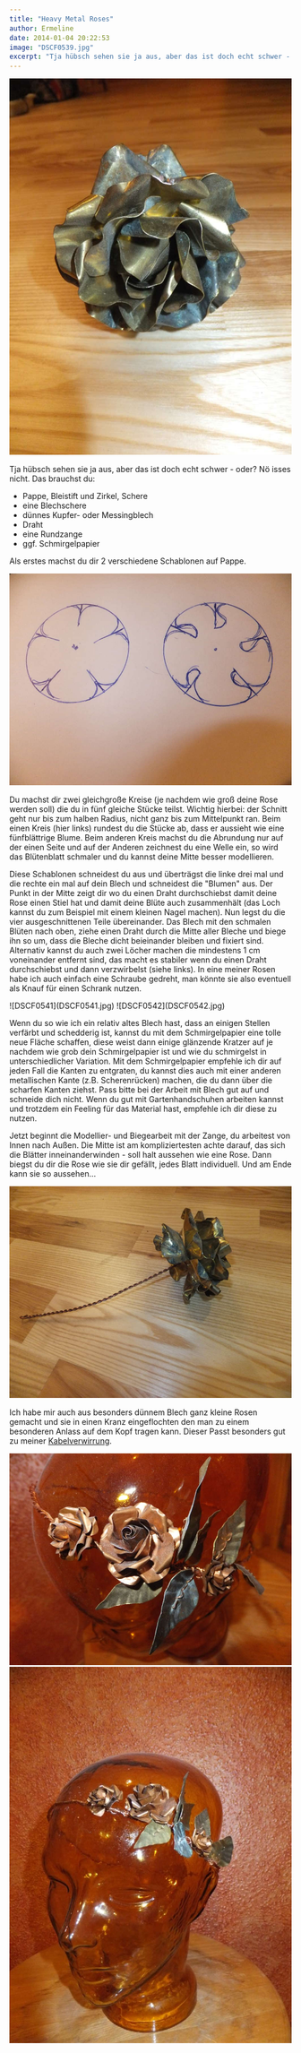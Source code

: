```yaml
---
title: "Heavy Metal Roses"
author: Ermeline
date: 2014-01-04 20:22:53
image: "DSCF0539.jpg"
excerpt: "Tja hübsch sehen sie ja aus, aber das ist doch echt schwer - oder? Nö isses nicht."
---
```


![DSCF0539.jpg](DSCF0539.jpg)

Tja hübsch sehen sie ja aus, aber das ist doch echt schwer - oder? Nö isses nicht. Das brauchst du: 
- Pappe, Bleistift und Zirkel, Schere 
- eine Blechschere 
- dünnes Kupfer- oder Messingblech 
- Draht 
- eine Rundzange 
- ggf. Schmirgelpapier 

Als erstes machst du dir 2 verschiedene Schablonen auf Pappe. 

![DSCF0535](DSCF0535.jpg)

Du machst dir zwei gleichgroße Kreise (je nachdem wie groß deine Rose werden soll) die du in fünf gleiche Stücke teilst. Wichtig hierbei: der Schnitt geht nur bis zum halben Radius, nicht ganz bis zum Mittelpunkt ran. Beim einen Kreis (hier links) rundest du die Stücke ab, dass er aussieht wie eine fünfblättrige Blume. Beim anderen Kreis machst du die Abrundung nur auf der einen Seite und auf der Anderen zeichnest du eine Welle ein, so wird das Blütenblatt schmaler und du kannst deine Mitte besser modellieren.

Diese Schablonen schneidest du aus und überträgst die linke drei mal und die rechte ein mal auf dein Blech und schneidest die "Blumen" aus. Der Punkt in der Mitte zeigt dir wo du einen Draht durchschiebst damit deine Rose einen Stiel hat und damit deine Blüte auch zusammenhält (das Loch kannst du zum Beispiel mit einem kleinen Nagel machen). Nun legst du die vier ausgeschnittenen Teile übereinander. Das Blech mit den schmalen Blüten nach oben, ziehe einen Draht durch die Mitte aller Bleche und biege ihn so um, dass die Bleche dicht beieinander bleiben und fixiert sind. Alternativ kannst du auch zwei Löcher machen die mindestens 1 cm voneinander entfernt sind, das macht es stabiler wenn du einen Draht durchschiebst und dann verzwirbelst (siehe links). In eine meiner Rosen habe ich auch einfach eine Schraube gedreht, man könnte sie also eventuell als Knauf für einen Schrank nutzen. 

<div class="slideshow_landscape">
![DSCF0541](DSCF0541.jpg)
![DSCF0542](DSCF0542.jpg)
</div>

Wenn du so wie ich ein relativ altes Blech hast, dass an einigen Stellen verfärbt und schedderig ist, kannst du mit dem Schmirgelpapier eine tolle neue Fläche schaffen, diese weist dann einige glänzende Kratzer auf je nachdem wie grob dein Schmirgelpapier ist und wie du schmirgelst in unterschiedlicher Variation. Mit dem Schmirgelpapier empfehle ich dir auf jeden Fall die Kanten zu entgraten, du kannst dies auch mit einer anderen metallischen Kante (z.B. Scherenrücken) machen, die du dann über die scharfen Kanten ziehst. Pass bitte bei der Arbeit mit Blech gut auf und schneide dich nicht. Wenn du gut mit Gartenhandschuhen arbeiten kannst und trotzdem ein Feeling für das Material hast, empfehle ich dir diese zu nutzen.

Jetzt beginnt die Modellier- und Biegearbeit mit der Zange, du arbeitest von Innen nach Außen. Die Mitte ist am kompliziertesten achte darauf, das sich die Blätter inneinanderwinden - soll halt aussehen wie eine Rose. Dann biegst du dir die Rose wie sie dir gefällt, jedes Blatt individuell. Und am Ende kann sie so aussehen...

![DSCF0538](DSCF0538.jpg)

Ich habe mir auch aus besonders dünnem Blech ganz kleine Rosen gemacht und sie in einen Kranz eingeflochten den man zu einem besonderen Anlass auf dem Kopf tragen kann. Dieser Passt besonders gut zu meiner [Kabelverwirrung](http://flauschiversum.de/2014/04/282/ "Kabelverwirrung").

![DSCF0499](DSCF0499.jpg)
![DSCF0498](DSCF0498.jpg)
